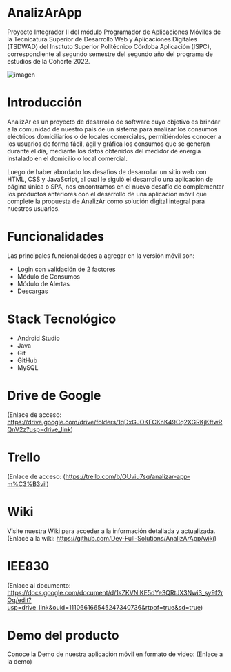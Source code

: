 # AnalizArApp
Proyecto Integrador II del módulo Programador de Aplicaciones Móviles de la Tecnicatura Superior de Desarrollo Web y Aplicaciones Digitales (TSDWAD) del Instituto Superior Politécnico Córdoba Aplicación (ISPC), correspondiente al segundo semestre del segundo año del programa de estudios de la Cohorte 2022.

![imagen](https://drive.google.com/file/d/1tSMhoJsAlzAYm__dR7Q1s9d4mKht6Af9/view?usp=drive_link)

# Introducción
AnalizAr es un proyecto de desarrollo de software cuyo objetivo es brindar a la comunidad de nuestro país de un sistema para analizar los consumos eléctricos domiciliarios o de locales comerciales, permitiéndoles conocer a los usuarios de forma fácil, ágil y gráfica los consumos que se generan durante el día, mediante los datos obtenidos del medidor de energía instalado en el domicilio o local comercial.

Luego de haber abordado los desafíos de desarrollar un sitio web con HTML, CSS y JavaScript, al cual le siguió el desarrollo una aplicación de página única o SPA, nos encontramos en el nuevo desafío de complementar los productos anteriores con el desarrollo de una aplicación móvil que complete la propuesta de AnalizAr como solución digital integral para nuestros usuarios.

# Funcionalidades
Las principales funcionalidades a agregar en la versión móvil son:
- Login con validación de 2 factores
- Módulo de Consumos
- Módulo de Alertas
- Descargas

# Stack Tecnológico
- Android Studio
- Java
- Git
- GitHub
- MySQL

# Drive de Google
(Enlace de acceso: https://drive.google.com/drive/folders/1qDxGJOKFCKnK49Cq2XGRKjKftwRQnV2z?usp=drive_link)

# Trello
(Enlace de acceso: (https://trello.com/b/OUviu7sq/analizar-app-m%C3%B3vil)

# Wiki
Visite nuestra Wiki para acceder a la información detallada y actualizada.
(Enlace a la wiki: https://github.com/Dev-Full-Solutions/AnalizArApp/wiki)

# IEE830
(Enlace al documento: https://docs.google.com/document/d/1sZKVNIKE5dYe3QRtJX3Nwi3_sy9f2rOg/edit?usp=drive_link&ouid=111066166545247340736&rtpof=true&sd=true)

# Demo del producto
Conoce la Demo de nuestra aplicación móvil en formato de video:
(Enlace a la demo)
